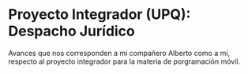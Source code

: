 # Proyecto Integrador (UPQ): Despacho Jurídico
Avances que nos corresponden a mi compañero Alberto como a mí, respecto al proyecto integrador para la materia de porgramación móvil.
